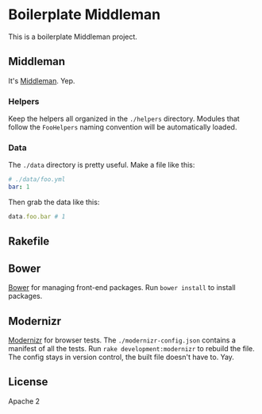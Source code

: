 # Boilerplate Middleman

This is a boilerplate Middleman project.

## Middleman

It's [Middleman](https://middlemanapp.com/basics/install/). Yep.

### Helpers

Keep the helpers all organized in the `./helpers` directory. Modules that
follow the `FooHelpers` naming convention will be automatically loaded.

### Data

The `./data` directory is pretty useful. Make a file like this:

```yml
# ./data/foo.yml
bar: 1
```

Then grab the data like this:

```ruby
data.foo.bar # 1
```

## Rakefile

## Bower

[Bower](http://bower.io) for managing front-end packages. Run `bower install`
to install packages.

## Modernizr

[Modernizr](https://modernizr.com/docs) for browser tests.  The
`./modernizr-config.json` contains a manifest of all the tests.  Run `rake
development:modernizr` to rebuild the file. The config stays in version
control, the built file doesn't have to. Yay.

## License

Apache 2
